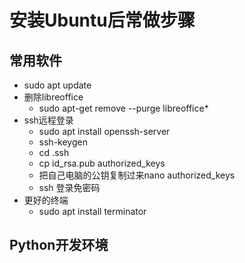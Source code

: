 # 安装Ubuntu后常做步骤

## 常用软件
- sudo apt update
- 删除libreoffice
    - sudo apt-get remove --purge libreoffice*
- ssh远程登录
    - sudo apt install openssh-server
    - ssh-keygen
    - cd .ssh
    - cp id_rsa.pub authorized_keys
    - 把自己电脑的公钥复制过来nano authorized_keys
    - ssh 登录免密码
- 更好的终端 
    - sudo apt install terminator    




## Python开发环境
